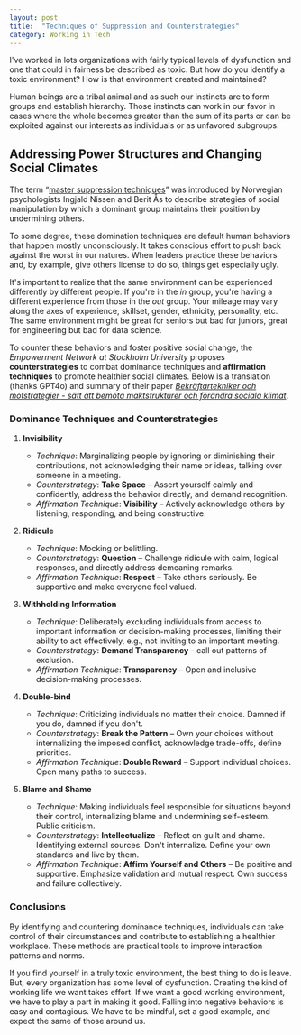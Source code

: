 ```yaml
---
layout: post
title:  "Techniques of Suppression and Counterstrategies"
category: Working in Tech
---
```



I've worked in lots organizations with fairly typical levels of dysfunction and one that could in fairness be described as toxic. But how do you identify a toxic environment? How is that environment created and maintained?

Human beings are a tribal animal and as such our instincts are to form groups and establish hierarchy. Those instincts can work in our favor in cases where the whole becomes greater than the sum of its parts or can be exploited against our interests as individuals or as unfavored subgroups.


## Addressing Power Structures and Changing Social Climates

The term “[master suppression techniques][2]” was introduced by Norwegian psychologists Ingjald Nissen and Berit Ås to describe strategies of social manipulation by which a dominant group maintains their position by undermining others.

To some degree, these domination techniques are default human behaviors that happen mostly unconsciously. It takes conscious effort to push back against the worst in our natures. When leaders practice these behaviors and, by example, give others license to do so, things get especially ugly.

It's important to realize that the same environment can be experienced differently by different people. If you're in the _in_ group, you're having a different experience from those in the _out_ group. Your mileage may vary along the axes of experience, skillset, gender, ethnicity, personality, etc. The same environment might be great for seniors but bad for juniors, great for engineering but bad for data science.

To counter these behaviors and foster positive social change, the *Empowerment Network at Stockholm University* proposes **counterstrategies** to combat dominance techniques and **affirmation techniques** to promote healthier social climates. Below is a translation (thanks GPT4o) and summary of their paper _[Bekräftartekniker och motstrategier - sätt att bemöta maktstrukturer och förändra sociala klimat][1]_.


### Dominance Techniques and Counterstrategies

1. **Invisibility**

   - *Technique*: Marginalizing people by ignoring or diminishing their contributions, not acknowledging their name or ideas, talking over someone in a meeting.
   - *Counterstrategy*: **Take Space** – Assert yourself calmly and confidently, address the behavior directly, and demand recognition.
   - *Affirmation Technique*: **Visibility** – Actively acknowledge others by listening, responding, and being constructive.

2. **Ridicule**

   - *Technique*: Mocking or belittling.
   - *Counterstrategy*: **Question** – Challenge ridicule with calm, logical responses, and directly address demeaning remarks.
   - *Affirmation Technique*: **Respect** – Take others seriously. Be supportive and make everyone feel valued.

3. **Withholding Information**

   - *Technique*: Deliberately excluding individuals from access to important information or decision-making processes, limiting their ability to act effectively, e.g., not inviting to an important meeting.
   - *Counterstrategy*: **Demand Transparency** - call out patterns of exclusion.
   - *Affirmation Technique*: **Transparency** – Open and inclusive decision-making processes.

4. **Double-bind**

   - *Technique*: Criticizing individuals no matter their choice. Damned if you do, damned if you don't.
   - *Counterstrategy*: **Break the Pattern** – Own your choices without internalizing the imposed conflict, acknowledge trade-offs, define priorities.
   - *Affirmation Technique*: **Double Reward** – Support individual choices. Open many paths to success.

5. **Blame and Shame**

   - *Technique*: Making individuals feel responsible for situations beyond their control, internalizing blame and undermining self-esteem. Public criticism.
   - *Counterstrategy*: **Intellectualize** – Reflect on guilt and shame. Identifying external sources. Don't internalize. Define your own standards and live by them.
   - *Affirmation Technique*: **Affirm Yourself and Others** – Be positive and supportive. Emphasize validation and mutual respect. Own success and failure collectively.


### Conclusions

By identifying and countering dominance techniques, individuals can take control of their circumstances and contribute to establishing a healthier workplace. These methods are practical tools to improve interaction patterns and norms.

If you find yourself in a truly toxic environment, the best thing to do is leave. But, every organization has some level of dysfunction. Creating the kind of working life we want takes effort. If we want a good working environment, we have to play a part in making it good. Falling into negative behaviors is easy and contagious. We have to be mindful, set a good example, and expect the same of those around us.

[1]: https://arligttalat.nu/wp-content/uploads/2024/08/ENSU-bekraftartekniker.pdf
[2]: https://en.wikipedia.org/wiki/Master_suppression_techniques
